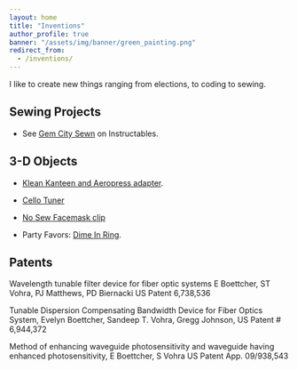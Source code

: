 ```yaml
---
layout: home
title: "Inventions"
author_profile: true
banner: "/assets/img/banner/green_painting.png"
redirect_from:
  - /inventions/
---
```


I like to create new things ranging from elections, to coding to sewing. 


## Sewing Projects
 * See [Gem City Sewn](https://www.instructables.com/member/Gem+City+Sewn/) on Instructables.
 

## 3-D Objects
* [Klean Kanteen and Aeropress adapter](https://www.thingiverse.com/thing:1377909).

* [Cello Tuner](https://www.thingiverse.com/thing:2515981)

* [No Sew Facemask clip](https://www.thingiverse.com/thing:4327535)

* Party Favors: [Dime In Ring](https://www.thingiverse.com/thing:1548702).

## Patents
Wavelength tunable filter device for fiber optic systems
E Boettcher, ST Vohra, PJ Matthews, PD Biernacki
US Patent 6,738,536

Tunable Dispersion Compensating Bandwidth Device for Fiber Optics
System, Evelyn Boettcher, Sandeep T. Vohra, Gregg Johnson, US Patent \#
6,944,372

Method of enhancing waveguide photosensitivity and waveguide having enhanced photosensitivity, E Boettcher, S Vohra
US Patent App. 09/938,543



